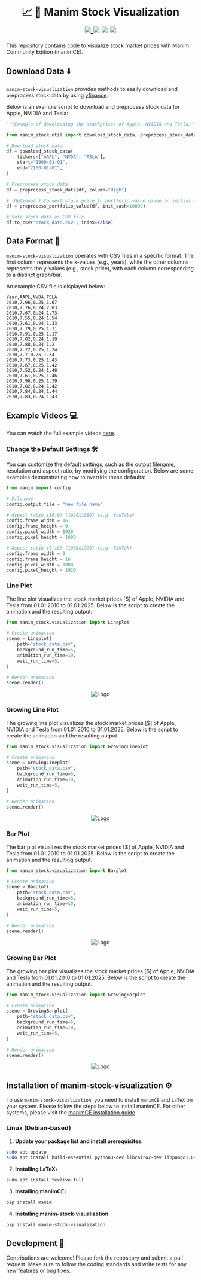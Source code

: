<div align="middle">
    <h1>
        📈 💸 Manim Stock Visualization
        <br>
        <a href="https://github.com/psf/black">
            <img src="https://img.shields.io/badge/code%20style-black-000000.svg">
        </a>
        <a>
            <img src="https://img.shields.io/badge/python-3.10-blue">
        </a>
        <a>
            <img src="https://img.shields.io/badge/tests-passed-brightgreen">
        </a>
        <a>
            <img src="https://img.shields.io/badge/coverage-95%25-brightgreen">
        </a>
    </h1>
</div>

This repository contains code to visualize stock market prices with Manim Community Edition (manimCE).

## Download Data ⬇️

`manim-stock-visualization` provides methods to easily download and preprocess stock data by using [yfinance](https://github.com/ranaroussi/yfinance).

Below is an example script to download and preprocess stock data for Apple, NVIDIA and Tesla:

```python
"""Example of downloading the stockprices of Apple, NVIDIA and Tesla."""

from manim_stock.util import download_stock_data, preprocess_stock_data

# Download stock data
df = download_stock_data(
    tickers=["AAPL", "NVDA", "TSLA"],
    start="1900-01-01",
    end="2100-01-01",
)

# Preprocess stock data
df = preprocess_stock_data(df, column="High")

# (Optional:) Convert stock price to portfolio value given an initial cashflow
df = preprocess_portfolio_value(df, init_cash=10000)

# Safe stock data as CSV file
df.to_csv("stock_data.csv", index=False)
```

## Data Format 📝

`manim-stock-visualization` operates with CSV files in a specific format.
The first column represents the x-values (e.g., years), while the other columns represents the y-values (e.g., stock price), with each column corresponding to a distinct graph/bar.

An example CSV file is displayed below:

```
Year,AAPL,NVDA,TSLA
2010,7.96,0.25,1.67
2010,7.76,0.24,2.03
2010,7.67,0.24,1.73
2010,7.55,0.24,1.54
2010,7.61,0.24,1.33
2010,7.79,0.25,1.11
2010,7.91,0.25,1.17
2010,7.82,0.24,1.19
2010,7.88,0.24,1.2
2010,7.72,0.25,1.24
2010,7.7,0.26,1.34
2010,7.73,0.25,1.43
2010,7.67,0.25,1.42
2010,7.52,0.24,1.48
2010,7.61,0.25,1.46
2010,7.98,0.25,1.39
2010,7.82,0.24,1.42
2010,7.84,0.24,1.44
2010,7.83,0.24,1.43
```

## Example Videos 💻

You can watch the full example videos [here](docs/examples).

### Change the Default Settings 🛠

You can customize the default settings, such as the output filename, resolution and aspect ratio, by modifying the configuration.
Below are some examples demonstrating how to override these defaults:

```python
from manim import config

# Filename
config.output_file = "new_file_name"

# Aspect ratio (16:9) (1920x1080) (e.g. YouTube)
config.frame_width = 16
config.frame_height = 9
config.pixel_width = 1920
config.pixel_height = 1080

# Aspect ratio (9:16) (1080x1920) (e.g. TikTok)
config.frame_width = 9
config.frame_height = 16
config.pixel_width = 1080
config.pixel_height = 1920
```

### Line Plot

The line plot visualizes the stock market prices [\$] of Apple, NVIDIA and Tesla from 01.01.2010 to 01.01.2025.
Below is the script to create the animation and the resulting output:

```python
from manim_stock.visualization import Lineplot

# Create animation
scene = Lineplot(
    path="stock_data.csv",
    background_run_time=5,
    animation_run_time=10,
    wait_run_time=5,
)

# Render animation
scene.render()
```

<p align="center"><img src="examples/docs/lineplot.gif" alt="Logo"></p>

### Growing Line Plot

The growing line plot visualizes the stock market prices [\$] of Apple, NVIDIA and Tesla from 01.01.2010 to 01.01.2025.
Below is the script to create the animation and the resulting output.

```python
from manim_stock.visualization import GrowingLineplot

# Create animation
scene = GrowingLineplot(
    path="stock_data.csv",
    background_run_time=5,
    animation_run_time=10,
    wait_run_time=5,
)

# Render animation
scene.render()
```

<p align="center"><img src="examples/docs/growinglineplot.gif" alt="Logo"></p>

### Bar Plot

The bar plot visualizes the stock market prices [\$] of Apple, NVIDIA and Tesla from 01.01.2010 to 01.01.2025.
Below is the script to create the animation and the resulting output.

```python
from manim_stock.visualization import Barplot

# Create animation
scene = Barplot(
    path="stock_data.csv",
    background_run_time=5,
    animation_run_time=10,
    wait_run_time=5,
)

# Render animation
scene.render()
```

<p align="center"><img src="examples/docs/barplot.gif" alt="Logo"></p>

### Growing Bar Plot

The growing bar plot visualizes the stock market prices [\$] of Apple, NVIDIA and Tesla from 01.01.2010 to 01.01.2025.
Below is the script to create the animation and the resulting output.

```python
from manim_stock.visualization import GrowingBarplot

# Create animation
scene = GrowingBarplot(
    path="stock_data.csv",
    background_run_time=5,
    animation_run_time=10,
    wait_run_time=5,
)

# Render animation
scene.render()
```

<p align="center"><img src="examples/docs/growingbarplot.gif" alt="Logo"></p>

## Installation of manim-stock-visualization ⚙️

To use `manim-stock-visualization`, you need to install `manimCE` and `LaTeX` on your system.
Please follow the steps below to install manimCE.
For other systems, please visit the [manimCE installation guide](https://docs.manim.community/en/stable/installation/uv.html).

### Linux (Debian-based)

1. **Update your package list and install prerequisites:**

```bash
sudo apt update
sudo apt install build-essential python3-dev libcairo2-dev libpango1.0-dev
```

2. **Installing LaTeX:**

```bash
sudo apt install texlive-full
```

3. **Installing manimCE:**

```bash
pip install manim
```

4. **Installing manim-stock-visualization**:

```bash
pip install manim-stock-visualization
```

## Development 🔧

Contributions are welcome! Please fork the repository and submit a pull request. Make sure to follow the coding standards and write tests for any new features or bug fixes.
